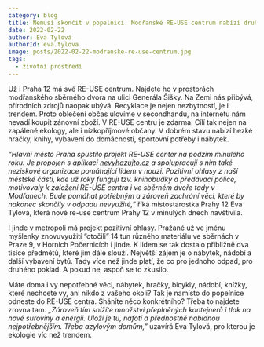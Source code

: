 ```yaml
---
category: blog
title: Nemusí skončit v popelnici. Modřanské RE-USE centrum nabízí druhou šanci
date: 2022-02-22
author: Eva Tylová
authorId: eva.tylova
image: posts/2022-02-22-modranske-re-use-centrum.jpg
tags:
  - životní prostředí
---
```


Už i Praha 12 má své RE-USE centrum. Najdete ho v prostorách modřanského sběrného dvora na ulici Generála Šišky. Na Zemi nás přibývá, přírodních zdrojů naopak ubývá. Recyklace je nejen nezbytností, je i trendem. Proto oblečení občas ulovíme v secondhandu, na internetu nám nevadí koupit zánovní zboží. V RE-USE centru je zdarma. Cílí tak nejen na zapálené ekology, ale i nízkopříjmové občany. V dobrém stavu nabízí hezké hračky, knihy, vybavení do domácnosti, sportovní potřeby i nábytek.

_“Hlavní město Praha spustilo projekt RE-USE center na podzim minulého roku. Je propojen s aplikací [nevyhazujto.cz](https://praho.nevyhazujto.cz/) a spolupracují s ním také neziskové organizace pomáhající lidem v nouzi. Pozitivní ohlasy z naší městské části, kde už roky fungují tzv. knihobudky a předávací police, motivovaly k založení RE-USE centra i ve sběrném dvoře tady v Modřanech. Bude pomáhat potřebným a zároveň zachrání věci, které by nakonec skončily v odpadu nevyužité,”_ říká místostarostka Prahy 12 Eva Tylová, která nové re-use centrum Prahy 12 v minulých dnech navštívila. 

I jinde v metropoli má projekt pozitivní ohlasy. Pražané už ve jménu myšlenky znovuvyužití “otočili” 14 tun různého materiálu ve sběrnách v Praze 9, v Horních Počernicích i jinde. K lidem se tak dostalo přibližně dva tisíce předmětů, které jim dále slouží. Největší zájem je o nábytek, nádobí a další vybavení bytů. Tady více než jinde platí, že co pro jednoho odpad, pro druhého poklad. A pokud ne, aspoň se to zkusilo.

Máte doma i vy nepotřebné věci, nábytek, hračky, bicykly, nádobí, knížky, které nechcete vy, ani nikdo z vašeho okolí? Tak je namísto do popelnice odneste do RE-USE centra. Sháníte něco konkrétního? Třeba to najdete zrovna tam. _„Zároveň tím snížíte množství přeplněných kontejnerů i tlak na nové suroviny a energii. Uloží je tu, nafotí a přednostně nabídnou nejpotřebnějším. Třeba azylovým domům,”_ uzavírá Eva Tylová, pro kterou je ekologie víc než trendem.
